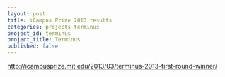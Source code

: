 ```yaml
---
layout: post
title: iCampus Prize 2013 results
categories: projects terminus
project_id: terminus
project_title: Terminus
published: false
---
```


http://icampusprize.mit.edu/2013/03/terminus-2013-first-round-winner/